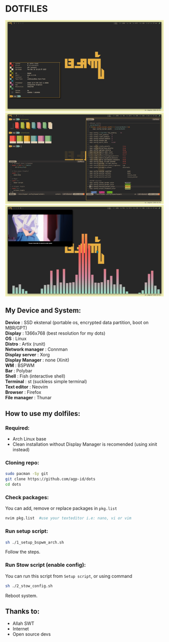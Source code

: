 # DOTFILES
![Screenshot my desktop](/assets/desktop.png)
![Screenshot my desktop](/assets/terminal.png)
![Screenshot my desktop](/assets/cava.png)
## My Device and System:
**Device** : SSD ekstenal (portable os, encrypted data partition, boot on MBR/GPT)<br />
**Display** : 1366x768 (best resolution for my dots)<br />
**OS** : Linux<br />
**Distro** : Artix (runit)<br />
**Network manager** : Connman<br />
**Display server** : Xorg<br />
**Display Manager** : none (Xinit)<br />
**WM** : BSPWM<br />
**Bar** : Polybar<br />
**Shell** : Fish (interactive shell)<br />
**Terminal** : st (suckless simple terminal)<br />
**Text editor** : Neovim<br />
**Browser** : Firefox<br />
**File manager** : Thunar<br />
## How to use my dolfiles:
### Required:
- Arch Linux base
- Clean installation without Display Manager is recomended (using xinit instead)

### Cloning repo:
```bash
sudo pacman -Sy git
git clone https://github.com/agp-id/dots
cd dots
```
### Check packages:
You can add, remove or replace packages in `pkg.list`
```bash
nvim pkg.list  #use your texteditor i.e: nano, vi or vim
```
### Run setup script:
```bash
sh ./1_setup_bspwm_arch.sh
```
Follow the steps.

### Run Stow script (enable config):
You can run this script from `Setup script`, or using command
```bash
sh ./2_stow_config.sh
```
Reboot system.

## Thanks to:
- Allah SWT
- Internet
- Open source devs
